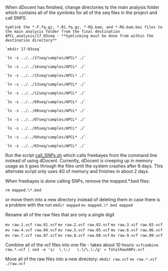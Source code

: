 When dDocent has finished, change directories to the main analysis folder which contains all of the symlinks for all of the seq files in the project and call SNPS:

    Symlink the *.F.fq.gz, *.R1.fq.gz, *-RG.bam, and *-RG.bam.bai files to the main analysis folder from the final destination APCL_analysis/17_03seq - **Symlinking must be done from within the destination directory**

    `mkdir 17-03seq`

    `ln -s ../../17seq/samples/APCL* ./`

    `ln -s ../../16seq/samples/APCL* ./`

    `ln -s ../../15seq/samples/APCL* ./`

    `ln -s ../../13seq/samples/APCL* ./`

    `ln -s ../../12seq/samples/APCL* ./`

    `ln -s ../../09seq/samples/APCL* ./`

    `ln -s ../../08seq/samples/APCL* ./`

    `ln -s ../../07seq/samples/APCL* ./`

    `ln -s ../../05seq/samples/APCL* ./`

    `ln -s ../../04seq/samples/APCL* ./`

    `ln -s ../../03seq/samples/APCL* ./`


Run the script [call_SNPs.sh](https://github.com/stuartmichelle/Genetics/blob/master/code/call_SNPs.sh) which calls freebayes from the command line instead of using dDocent.  Currently, dDocent is creeping up in memory usage as it goes through the files until the system crashes after 8 days.  This alternate script only uses 4G of memory and finishes in about 2 days.

When freebayes is done calling SNPs, remove the mapped.\*.bed files:

`rm mapped.\*.bed`

or move them into a new directory instead of deleting them in case there is a problem with the run
`mkdir mapped`
`mv mapped.\*.bed mapped`

Rename all of the raw files that are only a single digit

`mv raw.1.vcf raw.01.vcf`
`mv raw.2.vcf raw.02.vcf`
`mv raw.3.vcf raw.03.vcf`
`mv raw.4.vcf raw.04.vcf`
`mv raw.5.vcf raw.05.vcf`
`mv raw.6.vcf raw.06.vcf`
`mv raw.7.vcf raw.07.vcf`
`mv raw.8.vcf raw.08.vcf`
`mv raw.9.vcf raw.09.vcf`
    
Combine all of the vcf files into one file - takes about 10 hours:
`vcfcombine raw.*.vcf | sed -e 's/	\.\:/	\.\/\.\:/g' > TotalRawSNPs.vcf`

Move all of the raw files into a new directory:
`mkdir raw.vcf`
`mv raw.*.vcf ./raw.vcf`
